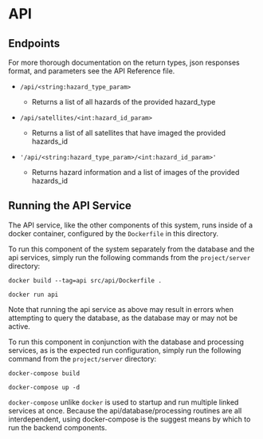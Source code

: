 # API

Endpoints
---------

For more thorough documentation on the return types, json responses format, and parameters see the API Reference file.

- `/api/<string:hazard_type_param>`
    - Returns a list of all hazards of the provided hazard_type

- `/api/satellites/<int:hazard_id_param>`
    - Returns a list of all satellites that have imaged the provided hazards_id
    
- `'/api/<string:hazard_type_param>/<int:hazard_id_param>'`
    - Returns hazard information and a list of images of the provided hazards_id


Running the API Service
-----------------------

The API service, like the other components of this system, runs inside of a docker container, configured by the `Dockerfile` in this directory.
 
 To run this component of the system separately from the database and the api services, simply run the following commands from the `project/server` directory:
 
 `docker build --tag=api src/api/Dockerfile .` 
 
 `docker run api`
 
 Note that running the api service as above may result in errors when attempting to query the database, as the database may or may not be active.
 
 To run this component in conjunction with the database and processing services, as is the expected run configuration, simply run the following command from the `project/server` directory:
 
 `docker-compose build`
 
 `docker-compose up -d`
 
 `docker-compose` unlike `docker` is used to startup and run multiple linked services at once. Because the api/database/processing routines are all interdependent, using docker-compose is the suggest means by which to run the backend components.
 